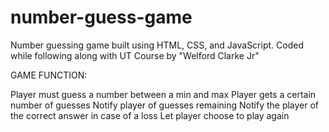 # number-guess-game

Number guessing game built using HTML, CSS, and JavaScript. Coded while following along with UT Course by "Welford Clarke Jr"

 GAME FUNCTION:

Player must guess a number between a min and max
Player gets a certain number of guesses
Notify player of guesses remaining
Notify the player of the correct answer in case of a loss
Let player choose to play again 